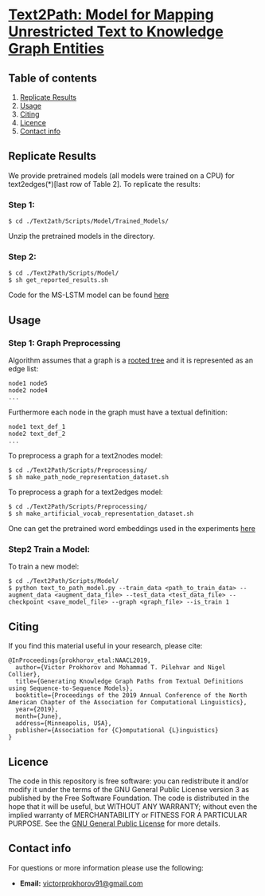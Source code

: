 # [Text2Path: Model for Mapping  Unrestricted Text to Knowledge Graph Entities](https://aclanthology.org/N19-1196/)

## Table of contents

1. [Replicate Results](#replicated-results)
2. [Usage](#usage)
3. [Citing](#citing)
4. [Licence](#licence)
5. [Contact info](#contact-info)

## Replicate Results

We provide pretrained models (all models were trained on a CPU) for text2edges(*)[last row of Table 2]. To replicate the results:

### Step 1:

```
$ cd ./Text2ath/Scripts/Model/Trained_Models/
```

Unzip the pretrained models in the directory.

### Step 2:

```
$ cd ./Text2Path/Scripts/Model/
$ sh get_reported_results.sh
```    

Code for the MS-LSTM model can be found [here](https://bitbucket.org/dimkart/ms-lstm/src/master/)

## Usage
### Step 1: Graph Preprocessing
Algorithm assumes that a graph is a [rooted tree](http://mathworld.wolfram.com/RootedTree.html) and it is represented as an edge list:

```
node1 node5
node2 node4
...
``` 
Furthermore each node in the graph must have a textual definition:

```
node1 text_def_1
node2 text_def_2
...
```

To preprocess a graph for a text2nodes model:

```
$ cd ./Text2Path/Scripts/Preprocessing/
$ sh make_path_node_representation_dataset.sh
```
To preprocess a graph for a text2edges model:

```
$ cd ./Text2Path/Scripts/Preprocessing/
$ sh make_artificial_vocab_representation_dataset.sh
```

One can get the pretrained word embeddings used in the experiments [here](https://github.com/commonsense/conceptnet-numberbatch)

### Step2 Train a Model:

To train a new model:

```
$ cd ./Text2Path/Scripts/Model/
$ python text_to_path_model.py --train_data <path_to_train_data> --augment_data <augment_data_file> --test_data <test_data_file> --checkpoint <save_model_file> --graph <graph_file> --is_train 1
```



## Citing

If you find this material useful in your research, please cite:

```
@InProceedings{prokhorov_etal:NAACL2019,
  author={Victor Prokhorov and Mohammad T. Pilehvar and Nigel Collier},
  title={Generating Knowledge Graph Paths from Textual Definitions using Sequence-to-Sequence Models},
  booktitle={Proceedings of the 2019 Annual Conference of the North American Chapter of the Association for Computational Linguistics},
  year={2019},
  month={June},
  address={Minneapolis, USA},
  publisher={Association for {C}omputational {L}inguistics}
}  
```

## Licence

The code in this repository is free software: you can redistribute it and/or modify it under the terms of the GNU General Public License version 3 as published by the Free Software Foundation. The code is distributed in the hope that it will be useful, but WITHOUT ANY WARRANTY; without even the implied warranty of MERCHANTABILITY or FITNESS FOR A PARTICULAR PURPOSE.  See the [GNU General Public License](https://www.gnu.org/licenses/gpl-3.0.en.html) for more details.


## Contact info

For questions or more information please use the following:
* **Email:** victorprokhorov91@gmail.com 

